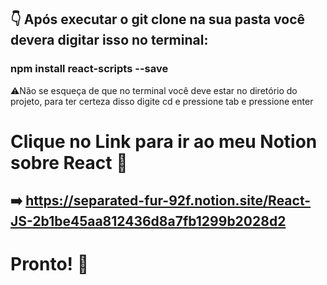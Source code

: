 ## 👇 Após executar o git clone na sua pasta você devera digitar isso no terminal: 
### npm install react-scripts --save
⚠️Não se esqueça de que no terminal você deve estar no diretório do projeto, para ter certeza disso digite cd e pressione tab e pressione enter
# Clique no Link para ir ao meu Notion sobre React 🚀
## ➡️ https://separated-fur-92f.notion.site/React-JS-2b1be45aa812436d8a7fb1299b2028d2
# Pronto! 🎉



